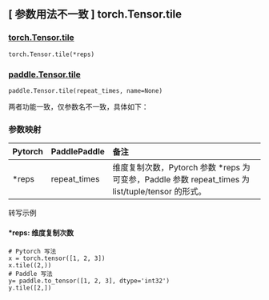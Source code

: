 ## [ 参数用法不一致 ] torch.Tensor.tile

### [torch.Tensor.tile](https://pytorch.org/docs/1.13/generated/torch.Tensor.tile.html#torch.Tensor.tile)

```
torch.Tensor.tile(*reps)
```

### [paddle.Tensor.tile](https://www.paddlepaddle.org.cn/documentation/docs/zh/api/paddle/Tensor_cn.html#tile-repeat-times-name-none)

```
paddle.Tensor.tile(repeat_times, name=None)
```

两者功能一致，仅参数名不一致，具体如下：

### 参数映射

| Pytorch | PaddlePaddle | 备注                                                         |
| ------- | ------------ | :----------------------------------------------------------- |
| *reps   | repeat_times | 维度复制次数，Pytorch 参数 *reps 为可变参，Paddle 参数 repeat_times 为  list/tuple/tensor 的形式。 |

转写示例

#### ***reps: 维度复制次数**

```
# Pytorch 写法
x = torch.tensor([1, 2, 3])
x.tile((2,))
# Paddle 写法
y= paddle.to_tensor([1, 2, 3], dtype='int32')
y.tile([2,])
```

